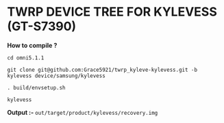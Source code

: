 # TWRP DEVICE TREE FOR KYLEVESS (GT-S7390)
<b>How to compile ?</b>

`cd omni5.1.1`

`git clone git@github.com:Grace5921/twrp_kyleve-kylevess.git -b kylevess device/samsung/kylevess `

`. build/envsetup.sh`

`kylevess`

<b>Output :- </b>   `out/target/product/kylevess/recovery.img`
